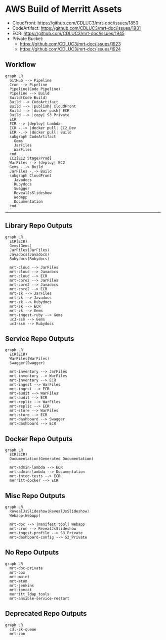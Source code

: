 # AWS Build of Merritt Assets
- CloudFront: https://github.com/CDLUC3/mrt-doc/issues/1850
- CodeArtifact: https://github.com/CDLUC3/mrt-doc/issues/1931
- ECR: https://github.com/CDLUC3/mrt-doc/issues/1945
- Private Bucket:
  - https://github.com/CDLUC3/mrt-doc/issues/1923
  - https://github.com/CDLUC3/mrt-doc/issues/1924

## Workflow

```mermaid
graph LR
  GitHub --> Pipeline
  Cron --> Pipeline
  Pipeline(Code Pipeline)
  Pipeline --> Build
  Build(Code Build)
  Build --> CodeArtifact
  Build --> |publish| CloudFront
  Build --> |docker push| ECR
  Build --> |copy| S3_Private
  ECR
  ECR --> |deploy| Lambda
  ECR -.-> |docker pull| EC2_Dev
  ECR -.-> |docker pull| Build
  subgraph CodeArtifact
    Gems
    JarFiles
    WarFiles
  end
  EC2[EC2 Stage/Prod]
  WarFiles --> |deploy| EC2
  Gems -.-> Build
  JarFiles -.-> Build
  subgraph CloudFront
    Javadocs
    Rubydocs
    Swagger
    RevealJsSlideshow
    Webapp
    Documentation
  end
```

---

## Library Repo Outputs

```mermaid
graph LR
  ECR(ECR)
  Gems(Gems)
  JarFiles(JarFiles)
  Javadocs(Javadocs)
  Rubydocs(Rubydocs)

  mrt-cloud --> JarFiles
  mrt-cloud --> Javadocs
  mrt-cloud --> ECR
  mrt-core2 --> JarFiles
  mrt-core2 --> Javadocs
  mrt-core2 --> ECR
  mrt-zk --> JarFiles
  mrt-zk --> Javadocs
  mrt-zk --> Rubydocs
  mrt-zk --> ECR
  mrt-zk --> Gems
  mrt-ingest-ruby --> Gems
  uc3-ssm --> Gems
  uc3-ssm --> Rubydocs
```

## Service Repo Outputs

```mermaid
graph LR
  ECR(ECR)
  WarFiles(WarFiles)
  Swagger(Swagger)

  mrt-inventory --> JarFiles
  mrt-inventory --> WarFiles
  mrt-inventory --> ECR
  mrt-ingest --> WarFiles
  mrt-ingest --> ECR
  mrt-audit --> WarFiles
  mrt-audit --> ECR
  mrt-replic --> WarFiles
  mrt-replic --> ECR
  mrt-store --> WarFiles
  mrt-store --> ECR
  mrt-dashboard --> Swagger
  mrt-dashboard --> ECR
```

## Docker Repo Outputs

```mermaid
graph LR
  ECR(ECR)
  Documentation(Generated Documentation)

  mrt-admin-lambda --> ECR
  mrt-admin-lambda --> Documentation
  mrt-integ-tests --> ECR
  merritt-docker --> ECR
```

## Misc Repo Outputs

```mermaid
graph LR
  RevealJsSlideshow(RevealJsSlideshow)
  Webapp(Webapp)

  mrt-doc --> |manifest tool| Webapp
  mrt-cron --> RevealJsSlideshow
  mrt-ingest-profile --> S3_Private
  mrt-dashboard-config --> S3_Private
```

## No Repo Outputs

```mermaid
graph LR
  mrt-doc-private
  mrt-box
  mrt-maint
  mrt-atom
  mrt-jenkins
  mrt-tomcat
  merritt_ldap_tools
  mrt-ansible-service-restart
```

## Deprecated Repo Outputs

```mermaid
graph LR
  cdl-zk-queue
  mrt-zoo
```
